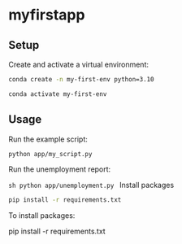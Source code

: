 # myfirstapp

## Setup

Create and activate a virtual environment:

```sh
conda create -n my-first-env python=3.10

conda activate my-first-env
```

## Usage

Run the example script:

```sh
python app/my_script.py
```

Run the unemployment report:

``sh
python app/unemployment.py
``
Install packages
```sh
pip install -r requirements.txt
```

To install packages: 

pip install -r requirements.txt